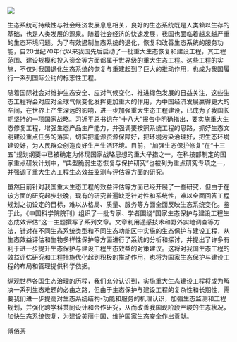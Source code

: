 ![](images/81d35c27e9926ebb97e5af1611db7b02a1f847ed8c585f6648164327105d2736.jpg)

生态系统可持续性与社会经济发展息息相关，良好的生态系统既是人类赖以生存的基础，也是人类发展的源泉。随着社会经济的快速发展，我国也面临着越来越严重的生态环境问题。为了有效遏制生态系统的退化，恢复和改善生态系统的服务功能，自20世纪70年代以来我国先后启动了一批重大生态恢复和建设工程，其工程范围、建设规模和投入资金等方面都属于世界级的重大生态工程。这些工程的实施，不仅对我国退化生态系统的恢复与重建起到了巨大的推动作用，也成为我国履行一系列国际公约的标志性工程。

随着国际社会对维护生态安全、应对气候变化、推进绿色发展的日益关注，这些生态工程将会对应对全球气候变化发挥更加重大的作用，为中国经济发展赢得更大的空间，在世界上产生深远的影响，进一步加强重大生态工程建设，已成为了我国长期坚持的一项国家战略。习近平总书记在“十八大”报告中明确指出，要实施重大生态修复工程，增强生态产品生产能力，并强调要按照系统工程的思路，抓好生态文明建设重点任务的落实，切实把能源资源保障好，把环境污染治理好，把生态环境建设好，为人民群众创造良好生产生活环境。目前，“加强生态保护修复”在“十三五”规划纲要中已被确定为体现国家战略思想的重大举措之一，在科技部制定的国家重点研发计划中，“典型脆弱生态恢复与保护研究”也被列为重点研究专项之一，并强调了重大生态工程生态效益监测与评估等方面的研究。

虽然目前针对我国重大生态工程的效益评估等方面已经开展了一些研究，但由于在该方面的研究起步较晚，现有的研究普遍缺乏针对性和系统性，难以全面回答工程规划之初设定的目标，难以从格局、质量、服务等方面全面反映生态系统变化。鉴于此，《中国科学院院刊》组织了一批专家、学者围绕“国家生态保护与建设工程生态成效评估”这一主题撰写了系列文章。文章利用遥感技术和野外实地调查等方法，针对在不同生态系统类型和不同生态功能区中实施的生态保护与建设工程，从生态效益评估和生物多样性保护等方面进行了系统的分析和探讨，并提出了许多有利于进一步提升生态保护与建设工程生态效益的对策建议。这将对我国生态工程的效益评估研究和工程措施优化起到积极的推动作用，也将为国家生态保护与建设工程的布局和管理提供科学依据。

纵观世界各国生态治理的历程，我们充分认识到，实施重大生态建设工程将成为解决一系列生态难题的必由之路，但由于生态保护与建设工程的复杂性和长期性，需要我们进一步提高对生态系统结构-功能和服务的机理认识，加强生态监测和工程规划，并强化跨学科共同设计和合作研究，从而改善我国现阶段严峻的生态状况，加快生态系统恢复，为建设美丽中国、维护国家生态安全作出贡献。

傅佰茶